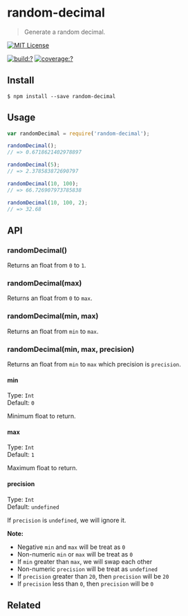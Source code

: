 # random-decimal

> Generate a random decimal.


[![MIT License](https://img.shields.io/badge/license-MIT_License-green.svg?style=flat-square)](https://github.com/bubkoo/random-decimal/blob/master/LICENSE)

[![build:?](https://img.shields.io/travis/bubkoo/random-decimal/master.svg?style=flat-square)](https://travis-ci.org/bubkoo/random-decimal)
[![coverage:?](https://img.shields.io/coveralls/bubkoo/random-decimal/master.svg?style=flat-square)](https://coveralls.io/github/bubkoo/random-decimal)


## Install

```
$ npm install --save random-decimal
```

## Usage

```js
var randomDecimal = require('random-decimal');

randomDecimal();
// => 0.6718621402978897

randomDecimal(5);
// => 2.378583872690797

randomDecimal(10, 100);
// => 66.726907973785838

randomDecimal(10, 100, 2);
// => 32.68

```

## API

### randomDecimal()

Returns an float from `0` to `1`.

### randomDecimal(max)

Returns an float from `0` to `max`.

### randomDecimal(min, max)

Returns an float from `min` to `max`.

### randomDecimal(min, max, precision)

Returns an float from `min` to `max` which precision is `precision`.

#### min

Type: `Int`  
Default: `0`

Minimum float to return.

#### max

Type: `Int`  
Default: `1`

Maximum float to return.

#### precision

Type: `Int`  
Default: `undefined`

If `precision` is `undefined`, we will ignore it.

**Note:** 

- Negative `min` and `max` will be treat as `0`
- Non-numeric `min` or `max` will be treat as `0`
- If `min` greater than `max`, we will swap each other
- Non-numeric `precision` will be treat as `undefined`
- If `precision` greater than `20`, then `precision` will be `20`
- If `precision` less than `0`, then `precision` will be `0`


## Related

